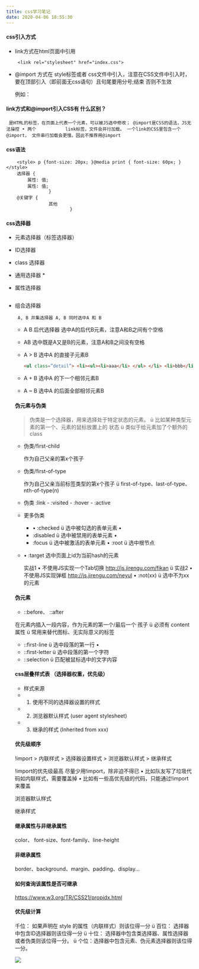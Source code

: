 ```yaml
---
title: css学习笔记
date: 2020-04-06 18:55:30
---
```




#### css引入方式

* link方式在html页面中引用

  `` <link rel="stylesheet" href="index.css">``

* @import 方式在 style标签或者 css文件中引入，注意在CSS文件中引入时，要在顶部引入（即前面无css语句）且句尾要用分号;结束 否则不生效

  例如：		

  <style>
  @import url("index.css");
  @import url('index.css');
  @import url(index.css);
  @import 'custom.css';
  @import "common.css";
  @import url('landscape.css') screen and (orientation:landscape);
  </style>

#### link方式和@import引入CSS有 什么区别？<!--more--> 

``` 是HTML的标签，在页面上代表一个元素，可以被JS选中修改； @import是CSS的语法，JS无法操控 • 两个			link标签，文件会并行加载。 一个link的CSS里包含一个@import， 文件串行加载会更慢。因此不推荐用@import```

#### css语法

		<style> p {font-size: 20px; }@media print { font-size: 60px; } </style>
		选择器 {
	    	属性: 值; 
	    	属性: 值; 
	    			}
	    @关键字 {
	    			其他 
	    					}

#### css选择器

- 元素选择器（标签选择器）

- ID选择器

- class 选择器

- 通用选择器 *

- 属性选择器

  ``` [attr~=val] 仅选择 attr 属性的值（以空格间隔出多个值） 中有包含 val 值的所有元素，比如位于被空格分隔的多个 类（class）中的一个类。 ü [attr*=val] 选择 attr 属性的值中包含字符串 val 的元素。 ü [attr^=val] 选择 attr 属性的值以 val 开头（包括val）的 元素。 ü [attr$=val] 选择 attr 属性的值以 val 结尾（包括val）的 元素。 ü [attr|=val] 选择 attr 属性的值是val或以 val-开头的元素 （-用来处理语言编码）。
  
  ```

- 组合选择器

     ` A, B 并集选择器 A, B 同时选中A 和 B`

  - A B 后代选择器 选中A的后代B元素，注意A和B之间有个空格

  - AB  选中既是A又是B的元素，注意A和B之间没有空格

  - A > B  选中A 的直接子元素B

    ``` html
    <ul class=”detail”> <li><ul><li>aaa</li> </ul> </li> <li>bbb</li> </ul> <style> .detail li { border: 1px solid red; }</style>
    ```

  - A + B  选中A 的下一个相邻元素B
  - A ~ B  选中A 的后面全部相邻元素B

  

  #### 伪元素与伪类

  > 伪类是一个选择器，用来选择处于特定状态的元素。 ü 比如某种类型元素的第一个、元素的鼠标放置上的 状态 ü 类似于给元素加了个额外的class

  - 伪类/first-child

    作为自己父亲的第x个孩子

  - 伪类/first-of-type

    作为自己父亲当前标签类型的第x个孩子 ü first-of-type、last-of-type、nth-of-type(n)

  - 伪类 :link - :visited - :hover - :active

  - 更多伪类

    - • :checked ü 选中被勾选的表单元素 •
    - :disabled ü 选中被禁用的表单元素 •
    - :focus ü 选中被激活的表单元素 • :root ü 选中根节点

  - • :target  选中页面上id为当前hash的元素 

    实战1 • 不使用JS实现一个Tab切换 http://js.jirengu.com/fikan ü 实战2 • 不使用JS实现弹框 http://js.jirengu.com/neyul • :not(xx) ü 选中不为xx的元素

  #### 伪元素

  - ::before、 ::after

  在元素内插入一段内容，作为元素的第一个/最后一个 孩子 ü 必须有 content 属性 ü 常用来替代图标、无实际意义的标签

  - ::first-line ü 选中段落的第一行 •
  -  ::first-letter ü 选中段落的第一个字符
  - ::selection ü 匹配被鼠标选中的文字内容

  #### css层叠样式表 （选择器权重，优先级）

  + 样式来源 
  + 1. 使用不同的选择器设置的样式 
  + 2. 浏览器默认样式 (user agent stylesheet) 
  + 3. 继承的样式 (Inherited from xxx)

  #### 优先级顺序

  !import > 内联样式 > 选择器设置样式 > 浏览器默认样式 > 继承样式

  !import的优先级最高  尽量少用!import，除非迫不得已 • 比如队友写了垃圾代码如内联样式，需要覆盖掉 • 比如有一些高优先级的代码，只能通过!import来覆盖
  
  浏览器默认样式
  
  继承样式

  #### 继承属性与非继承属性

  color、 font-size、font-family、line-height

  #### 非继承属性

  border、background、margin、padding、display...

  #### 如何查询该属性是否可继承

  https://www.w3.org/TR/CSS21/propidx.html

  #### 优先级计算

  千位： 如果声明在 style 的属性（内联样式）则该位得一分 ü 百位： 选择器中包含ID选择器则该位得一分 ü 十位： 选择器中包含类选择器、属性选择器或者伪类则该位得一分。 ü 个位：选择器中包含元素、伪元素选择器则该位得一分。

  ![](./cal.png)